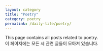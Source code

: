 ```yaml
---
layout: category
title: "Poetry"
category: poetry
permalink: /daily-life/poetry/
---
```


This page contains all posts related to poetry. <br>
이 페이지에는 모든 시 관련 글들이 모아져 있습니다.
